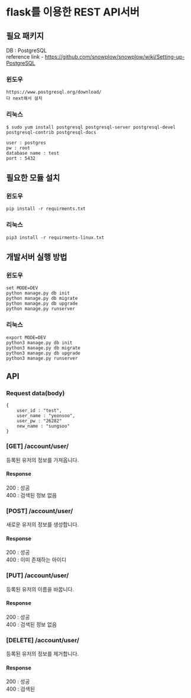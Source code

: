 # flask를 이용한 REST API서버  
## 필요 패키지  
DB : PostgreSQL  
reference link - https://github.com/snowplow/snowplow/wiki/Setting-up-PostgreSQL
### 윈도우
```
https://www.postgresql.org/download/
다 next해서 설치
```
### 리눅스
```
$ sudo yum install postgresql postgresql-server postgresql-devel postgresql-contrib postgresql-docs
```
```
user : postgres
pw : root
database name : test
port : 5432
```
## 필요한 모듈 설치  
### 윈도우
```
pip install -r requirments.txt  
```
### 리눅스  
```
pip3 install -r requirments-linux.txt  
```

## 개발서버 실행 방법
### 윈도우
```
set MODE=DEV
python manage.py db init
python manage.py db migrate
python manage.py db upgrade
python manage.py runserver
```
### 리눅스
```
export MODE=DEV
python3 manage.py db init
python3 manage.py db migrate
python3 manage.py db upgrade
python3 manage.py runserver
```
## API
### Request data(body)
```
{
    user_id : "test",
    user_name : "yeonsoo",
    user_pw : "26282"
    new_name : "sungsoo"
}
```
### [GET] /account/user/
등록된 유저의 정보를 가져옵니다.
#### Response
200 : 성공  
400 : 검색된 정보 없음  
### [POST] /account/user/
새로운 유저의 정보를 생성합니다.
#### Response
200 : 성공  
400 : 이미 존재하는 아이디  
### [PUT] /account/user/
등록된 유저의 이름을 바꿉니다.
#### Response
200 : 성공  
400 : 검색된 정보 없음  
### [DELETE] /account/user/
등록된 유저의 정보를 제거합니다.
#### Response
200 : 성공  
400 : 검색된   


